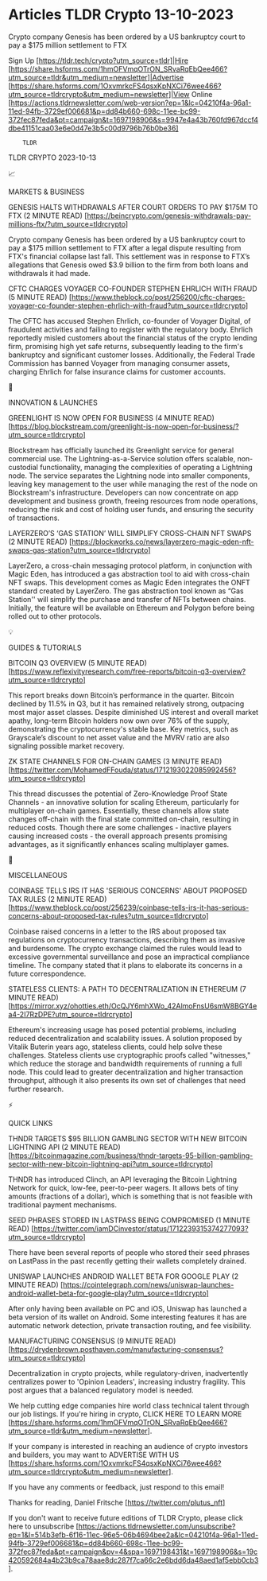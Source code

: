 # Articles TLDR Crypto 13-10-2023

Crypto company Genesis has been ordered by a US bankruptcy court to
pay a $175 million settlement to FTX  

Sign Up [https://tldr.tech/crypto?utm_source=tldr]|Hire
[https://share.hsforms.com/1hmOFVmqOTrON_SRvaRqEbQee466?utm_source=tldr&utm_medium=newsletter]|Advertise
[https://share.hsforms.com/1OxvmrkcFS4qsxKpNXCi76wee466?utm_source=tldrcrypto&utm_medium=newsletter]|View
Online
[https://actions.tldrnewsletter.com/web-version?ep=1&lc=04210f4a-96a1-11ed-94fb-3729ef006681&p=dd84b660-698c-11ee-bc99-372fec87feda&pt=campaign&t=1697198906&s=9947e4a43b760fd967dccf4dbe41151caa03e6e0d47e3b5c00d9796b76b0be36]


		TLDR 

TLDR CRYPTO 2023-10-13

📈 

MARKETS & BUSINESS

 GENESIS HALTS WITHDRAWALS AFTER COURT ORDERS TO PAY $175M TO FTX (2
MINUTE READ)
[https://beincrypto.com/genesis-withdrawals-pay-millions-ftx/?utm_source=tldrcrypto]


 Crypto company Genesis has been ordered by a US bankruptcy court to
pay a $175 million settlement to FTX after a legal dispute resulting
from FTX's financial collapse last fall. This settlement was in
response to FTX’s allegations that Genesis owed $3.9 billion to the
firm from both loans and withdrawals it had made. 

 CFTC CHARGES VOYAGER CO-FOUNDER STEPHEN EHRLICH WITH FRAUD (5 MINUTE
READ)
[https://www.theblock.co/post/256200/cftc-charges-voyager-co-founder-stephen-ehrlich-with-fraud?utm_source=tldrcrypto]


 The CFTC has accused Stephen Ehrlich, co-founder of Voyager Digital,
of fraudulent activities and failing to register with the regulatory
body. Ehrlich reportedly misled customers about the financial status
of the crypto lending firm, promising high yet safe returns,
subsequently leading to the firm's bankruptcy and significant customer
losses. Additionally, the Federal Trade Commission has banned Voyager
from managing consumer assets, charging Ehrlich for false insurance
claims for customer accounts. 

🚀 

INNOVATION & LAUNCHES

 GREENLIGHT IS NOW OPEN FOR BUSINESS (4 MINUTE READ)
[https://blog.blockstream.com/greenlight-is-now-open-for-business/?utm_source=tldrcrypto]


 Blockstream has officially launched its Greenlight service for
general commercial use. The Lightning-as-a-Service solution offers
scalable, non-custodial functionality, managing the complexities of
operating a Lightning node. The service separates the Lightning node
into smaller components, leaving key management to the user while
managing the rest of the node on Blockstream's infrastructure.
Developers can now concentrate on app development and business growth,
freeing resources from node operations, reducing the risk and cost of
holding user funds, and ensuring the security of transactions. 

 LAYERZERO’S ‘GAS STATION’ WILL SIMPLIFY CROSS-CHAIN NFT SWAPS
(2 MINUTE READ)
[https://blockworks.co/news/layerzero-magic-eden-nft-swaps-gas-station?utm_source=tldrcrypto]


 LayerZero, a cross-chain messaging protocol platform, in conjunction
with Magic Eden, has introduced a gas abstraction tool to aid with
cross-chain NFT swaps. This development comes as Magic Eden integrates
the ONFT standard created by LayerZero. The gas abstraction tool known
as “Gas Station'' will simplify the purchase and transfer of NFTs
between chains. Initially, the feature will be available on Ethereum
and Polygon before being rolled out to other protocols. 

💡 

GUIDES & TUTORIALS

 BITCOIN Q3 OVERVIEW (5 MINUTE READ)
[https://www.reflexivityresearch.com/free-reports/bitcoin-q3-overview?utm_source=tldrcrypto]


 This report breaks down Bitcoin’s performance in the quarter.
Bitcoin declined by 11.5% in Q3, but it has remained relatively
strong, outpacing most major asset classes. Despite diminished US
interest and overall market apathy, long-term Bitcoin holders now own
over 76% of the supply, demonstrating the cryptocurrency's stable
base. Key metrics, such as Grayscale’s discount to net asset value
and the MVRV ratio are also signaling possible market recovery. 

 ZK STATE CHANNELS FOR ON-CHAIN GAMES (3 MINUTE READ)
[https://twitter.com/MohamedFFouda/status/1712193022085992456?utm_source=tldrcrypto]


 This thread discusses the potential of Zero-Knowledge Proof State
Channels - an innovative solution for scaling Ethereum, particularly
for multiplayer on-chain games. Essentially, these channels allow
state changes off-chain with the final state committed on-chain,
resulting in reduced costs. Though there are some challenges -
inactive players causing increased costs - the overall approach
presents promising advantages, as it significantly enhances scaling
multiplayer games. 

🦄 

MISCELLANEOUS

 COINBASE TELLS IRS IT HAS 'SERIOUS CONCERNS' ABOUT PROPOSED TAX RULES
(2 MINUTE READ)
[https://www.theblock.co/post/256239/coinbase-tells-irs-it-has-serious-concerns-about-proposed-tax-rules?utm_source=tldrcrypto]


 Coinbase raised concerns in a letter to the IRS about proposed tax
regulations on cryptocurrency transactions, describing them as
invasive and burdensome. The crypto exchange claimed the rules would
lead to excessive governmental surveillance and pose an impractical
compliance timeline. The company stated that it plans to elaborate its
concerns in a future correspondence. 

 STATELESS CLIENTS: A PATH TO DECENTRALIZATION IN ETHEREUM (7 MINUTE
READ)
[https://mirror.xyz/ohotties.eth/OcQJY6mhXWo_42AlmoFnsU6smW8BGY4ea4-2I7RzDPE?utm_source=tldrcrypto]


 Ethereum's increasing usage has posed potential problems, including
reduced decentralization and scalability issues. A solution proposed
by Vitalik Buterin years ago, stateless clients, could help solve
these challenges. Stateless clients use cryptographic proofs called
"witnesses," which reduce the storage and bandwidth requirements of
running a full node. This could lead to greater decentralization and
higher transaction throughput, although it also presents its own set
of challenges that need further research. 

⚡ 

QUICK LINKS

 THNDR TARGETS $95 BILLION GAMBLING SECTOR WITH NEW BITCOIN LIGHTNING
API (2 MINUTE READ)
[https://bitcoinmagazine.com/business/thndr-targets-95-billion-gambling-sector-with-new-bitcoin-lightning-api?utm_source=tldrcrypto]


 THNDR has introduced Clinch, an API leveraging the Bitcoin Lightning
Network for quick, low-fee, peer-to-peer wagers. It allows bets of
tiny amounts (fractions of a dollar), which is something that is not
feasible with traditional payment mechanisms. 

 SEED PHRASES STORED IN LASTPASS BEING COMPROMISED (1 MINUTE READ)
[https://twitter.com/iamDCinvestor/status/1712239315374277093?utm_source=tldrcrypto]


 There have been several reports of people who stored their seed
phrases on LastPass in the past recently getting their wallets
completely drained. 

 UNISWAP LAUNCHES ANDROID WALLET BETA FOR GOOGLE PLAY (2 MINUTE READ)
[https://cointelegraph.com/news/uniswap-launches-android-wallet-beta-for-google-play?utm_source=tldrcrypto]


 After only having been available on PC and iOS, Uniswap has launched
a beta version of its wallet on Android. Some interesting features it
has are automatic network detection, private transaction routing, and
fee visibility. 

 MANUFACTURING CONSENSUS (9 MINUTE READ)
[https://drydenbrown.posthaven.com/manufacturing-consensus?utm_source=tldrcrypto]


 Decentralization in crypto projects, while regulatory-driven,
inadvertently centralizes power to 'Opinion Leaders', increasing
industry fragility. This post argues that a balanced regulatory model
is needed. 

 We help cutting edge companies hire world class technical talent
through our job listings. If you're hiring in crypto, CLICK HERE TO
LEARN MORE
[https://share.hsforms.com/1hmOFVmqOTrON_SRvaRqEbQee466?utm_source=tldr&utm_medium=newsletter].


If your company is interested in reaching an audience of crypto
investors and builders, you may want to ADVERTISE WITH US
[https://share.hsforms.com/1OxvmrkcFS4qsxKpNXCi76wee466?utm_source=tldrcrypto&utm_medium=newsletter].


If you have any comments or feedback, just respond to this email! 

Thanks for reading, 
Daniel Fritsche [https://twitter.com/plutus_nft] 

If you don't want to receive future editions of TLDR Crypto,
please click here to unsubscribe
[https://actions.tldrnewsletter.com/unsubscribe?ep=1&l=514b3efb-6f16-11ec-96e5-06b4694bee2a&lc=04210f4a-96a1-11ed-94fb-3729ef006681&p=dd84b660-698c-11ee-bc99-372fec87feda&pt=campaign&pv=4&spa=1697198431&t=1697198906&s=19c420592684a4b23b9ca78aae8dc287f7ca66c2e6bdd6da48aed1af5ebb0cb3].